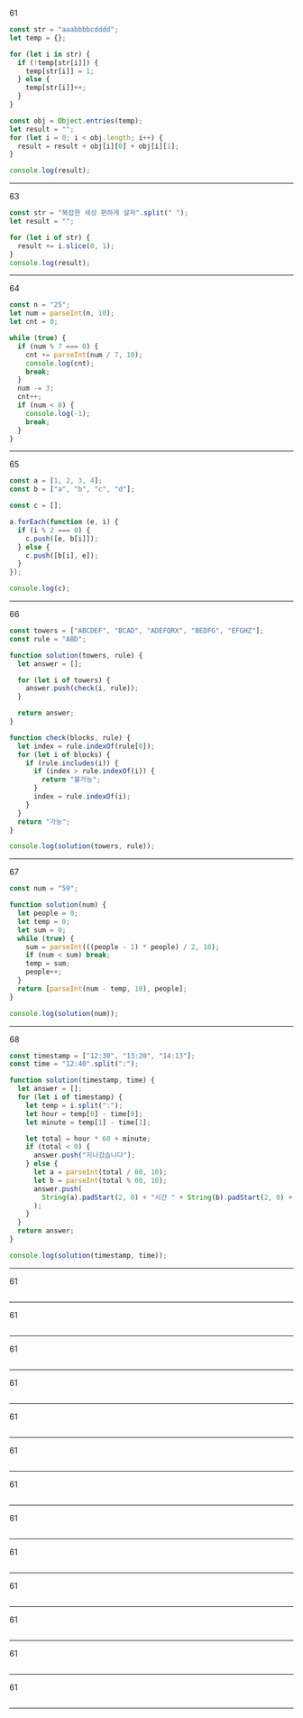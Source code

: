 61

```js
const str = "aaabbbbcdddd";
let temp = {};

for (let i in str) {
  if (!temp[str[i]]) {
    temp[str[i]] = 1;
  } else {
    temp[str[i]]++;
  }
}

const obj = Object.entries(temp);
let result = "";
for (let i = 0; i < obj.length; i++) {
  result = result + obj[i][0] + obj[i][1];
}

console.log(result);
```

<hr>

63

```js
const str = "복잡한 세상 편하게 살자".split(" ");
let result = "";

for (let i of str) {
  result += i.slice(0, 1);
}
console.log(result);
```

<hr>

64

```js
const n = "25";
let num = parseInt(n, 10);
let cnt = 0;

while (true) {
  if (num % 7 === 0) {
    cnt += parseInt(num / 7, 10);
    console.log(cnt);
    break;
  }
  num -= 3;
  cnt++;
  if (num < 0) {
    console.log(-1);
    break;
  }
}
```

<hr>

65

```js
const a = [1, 2, 3, 4];
const b = ["a", "b", "c", "d"];

const c = [];

a.forEach(function (e, i) {
  if (i % 2 === 0) {
    c.push([e, b[i]]);
  } else {
    c.push([b[i], e]);
  }
});

console.log(c);
```

<hr>

66

```js
const towers = ["ABCDEF", "BCAD", "ADEFQRX", "BEDFG", "EFGHZ"];
const rule = "ABD";

function solution(towers, rule) {
  let answer = [];

  for (let i of towers) {
    answer.push(check(i, rule));
  }

  return answer;
}

function check(blocks, rule) {
  let index = rule.indexOf(rule[0]);
  for (let i of blocks) {
    if (rule.includes(i)) {
      if (index > rule.indexOf(i)) {
        return "불가능";
      }
      index = rule.indexOf(i);
    }
  }
  return "가능";
}

console.log(solution(towers, rule));
```

<hr>

67

```js
const num = "59";

function solution(num) {
  let people = 0;
  let temp = 0;
  let sum = 0;
  while (true) {
    sum = parseInt(((people - 1) * people) / 2, 10);
    if (num < sum) break;
    temp = sum;
    people++;
  }
  return [parseInt(num - temp, 10), people];
}

console.log(solution(num));
```

<hr>

68

```js
const timestamp = ["12:30", "13:20", "14:13"];
const time = "12:40".split(":");

function solution(timestamp, time) {
  let answer = [];
  for (let i of timestamp) {
    let temp = i.split(":");
    let hour = temp[0] - time[0];
    let minute = temp[1] - time[1];

    let total = hour * 60 + minute;
    if (total < 0) {
      answer.push("지나갔습니다");
    } else {
      let a = parseInt(total / 60, 10);
      let b = parseInt(total % 60, 10);
      answer.push(
        String(a).padStart(2, 0) + "시간 " + String(b).padStart(2, 0) + "분"
      );
    }
  }
  return answer;
}

console.log(solution(timestamp, time));
```

<hr>

61

```js
```

<hr>

61

```js
```

<hr>

61

```js
```

<hr>

61

```js
```

<hr>

61

```js
```

<hr>

61

```js
```

<hr>

61

```js
```

<hr>

61

```js
```

<hr>

61

```js
```

<hr>

61

```js
```

<hr>

61

```js
```

<hr>

61

```js
```

<hr>

61

```js
```

<hr>
